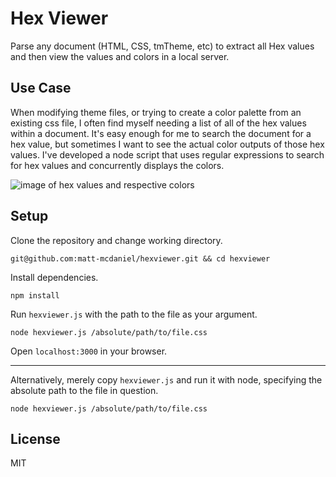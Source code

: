 # Hex Viewer
Parse any document (HTML, CSS, tmTheme, etc) to extract all Hex values and then view the values and colors in a local server.

## Use Case
When modifying theme files, or trying to create a color palette from an existing css file, I often find myself needing a list of all of the hex values within a document. It's easy enough for me to search the document for a hex value, but sometimes I want to see the actual color outputs of those hex values. I've developed a node script that uses regular expressions to search for hex values and concurrently displays the colors.

![image of hex values and respective colors](http://i.imgur.com/EWZVxlg.jpg)

## Setup
Clone the repository and change working directory.
```
git@github.com:matt-mcdaniel/hexviewer.git && cd hexviewer
```

Install dependencies.
```
npm install
```

Run `hexviewer.js` with the path to the file as your argument.
```
node hexviewer.js /absolute/path/to/file.css
```

Open `localhost:3000` in your browser.

---

Alternatively, merely copy `hexviewer.js` and run it with node, specifying the absolute path to the file in question.

```
node hexviewer.js /absolute/path/to/file.css
```

License
----

MIT
